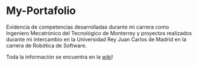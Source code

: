 # My-Portafolio
Evidencia de competencias desarrolladas durante mi carrera como Ingeniero Mecatrónico del Tecnológico de Monterrey y proyectos realizados durante mi intercambio en la Universidad Rey Juan Carlos de Madrid en la carrera de Robótica de Software.

Toda la información se encuentra en la [wiki](https://github.com/WalterHumphrey/Mecatronica-Proyecto/wiki)!

